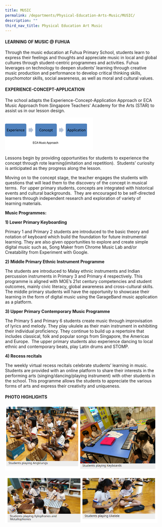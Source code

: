```yaml
---
title: MUSIC
permalink: /departments/Physical-Education-Arts-Music/MUSIC/
description: ""
third_nav_title: Physical Education Art Music
---
```

#### **LEARNING OF MUSIC @ FUHUA**


  

Through the music education at Fuhua Primary School, students learn to express their feelings and thoughts and appreciate music in local and global cultures through student-centric programmes and activities. Fuhua leverages on technology to deepen students’ learning through creative music production and performance to develop critical thinking skills, psychomotor skills, social awareness, as well as moral and cultural values.

  

  

#### **EXPERIENCE-CONCEPT-APPLICATION**

  

The school adapts the Experience-Concept-Application Approach or ECA Music Approach from Singapore Teachers’ Academy for the Arts (STAR) to assist us in our lesson design.   

  

![](/images/Fuhua%20Experience/Teaching%20and%20Learning%20@%20Fuhua/Departments/Physical%20Education%20Arts%20Music/MUSIC/Q1.png)  

  

Lessons begin by providing opportunities for students to experience the concept through rote learning(imitation and repetition).  Students’ curiosity is anticipated as they progress along the lesson.  

  

Moving on to the concept stage, the teacher engages the students with questions that will lead them to the discovery of the concept in musical terms.  For upper primary students, concepts are integrated with historical events and cultural backgrounds.  They are encouraged to be self-directed learners through independent research and exploration of variety of learning materials.  

  

**Music Programmes:**

  

**1) Lower Primary Keyboarding**

Primary 1 and Primary 2 students are introduced to the basic theory and notation of keyboard which build the foundation for future instrumental learning. They are also given opportunities to explore and create simple digital music such as, Song Maker from Chrome Music Lab and/or Creatability from Experiment with Google. 

  

**2) Middle Primary Ethnic Instrument Programme**

The students are introduced to Malay ethnic instruments and Indian percussion instruments in Primary 3 and Primary 4 respectively. This programme is aligned with MOE’s 21st century competencies and student outcomes, mainly civic literacy, global awareness and cross-cultural skills. The middle primary students will have the opportunity to showcase their learning in the form of digital music using the GarageBand music application as a platform.

  

**3) Upper Primary Contemporary Music Programme**

The Primary 5 and Primary 6 students create music through improvisation of lyrics and melody. They play ukulele as their main instrument in exhibiting their individual proficiency. They continue to build up a repertoire that includes classical, folk and popular songs from Singapore, the Americas and Europe.  The upper primary students also experience dancing to local ethnic and contemporary beats, play Latin drums and STOMP.

  

**4) Recess recitals**

The weekly virtual recess recitals celebrate students’ learning in music. Students are provided with an online platform to share their interests in the performing arts (singing/dancing/playing instrument) with other students in the school. This programme allows the students to appreciate the various forms of arts and express their creativity and uniqueness.

  

#### **PHOTO HIGHLIGHTS**

![](/images/Fuhua%20Experience/Teaching%20and%20Learning%20@%20Fuhua/Departments/Physical%20Education%20Arts%20Music/MUSIC/Q2.png)

![](/images/Fuhua%20Experience/Teaching%20and%20Learning%20@%20Fuhua/Departments/Physical%20Education%20Arts%20Music/MUSIC/Q3.png)